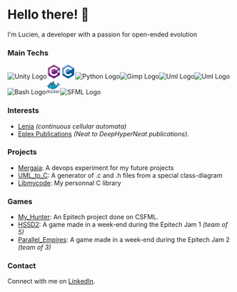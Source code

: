 # Hello there! 👋

I'm Lucien, a developer with a passion for open-ended evolution

### Main Techs
<img src="https://www.vectorlogo.zone/logos/unity3d/unity3d-icon.svg" alt="Unity Logo" width="32"/><img src="https://raw.githubusercontent.com/devicons/devicon/master/icons/csharp/csharp-original.svg" alt="C# Logo" width="32"/><img src="https://raw.githubusercontent.com/devicons/devicon/master/icons/c/c-original.svg" alt="C Logo" width="32"/><img src="https://www.vectorlogo.zone/logos/python/python-icon.svg" alt="Python Logo" width="32"/><img src="https://www.vectorlogo.zone/logos/gimp/gimp-icon.svg" alt="Gimp Logo" width="32"/><img src="https://upload.wikimedia.org/wikipedia/commons/d/d5/UML_logo.svg" alt="Uml Logo" width="48"/><img src="https://www.vectorlogo.zone/logos/linux/linux-icon.svg" alt="Uml Logo" width="32"/><img src="https://www.vectorlogo.zone/logos/gnu_bash/gnu_bash-icon.svg" alt="Bash Logo" width="32"/><img src="https://raw.githubusercontent.com/devicons/devicon/master/icons/docker/docker-original-wordmark.svg" alt="Bash Logo" width="32"/><img src="https://upload.wikimedia.org/wikipedia/commons/a/a0/SFML_Logo.svg" alt="SFML Logo" width="32"/>

### Interests
- [Lenia](https://chakazul.github.io/lenia.html) *(continuous cellular automata)*
- [Eplex Publications](http://eplex.cs.ucf.edu/publications) *(Neat to DeepHyperNeat publications)*.

### Projects
- [Mergaia](link-to-project-3): A devops experiment for my future projects
- [UML_to_C](link-to-project-1): A generator of .c and .h files from a special class-diagram
- [Libmycode](link-to-project-6): My personnal C library

### Games
- [My_Hunter](link-to-project-2): An Epitech project done on CSFML.
- [HSSD2](link-to-project-2): A game made in a week-end during the Epitech Jam 1 *(team of 5)*
- [Parallel_Empires](link-to-project-2): A game made in a week-end during the Epitech Jam 2 *(team of 3)*

### Contact
Connect with me on [LinkedIn](https://www.linkedin.com/in/lucien-pineau/).
